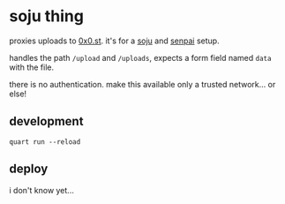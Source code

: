 # soju thing

proxies uploads to [0x0.st](https://0x0.st). it's for a [soju](https://soju.im)
and [senpai](https://git.sr.ht/~delthas/senpai/) setup.

handles the path `/upload` and `/uploads`, expects a form field named `data`
with the file.

there is no authentication. make this available only a trusted network... or
else!

## development

```
quart run --reload
```

## deploy

i don't know yet...
